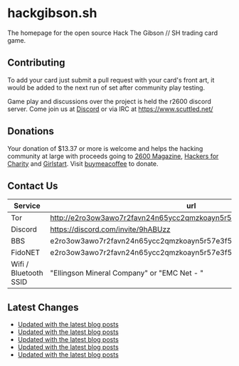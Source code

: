 # hackgibson.sh
The homepage for the open source Hack The Gibson // SH trading card game.


## Contributing

To add your card just submit a pull request with your card's front art, it would be added to the next run of set after community play testing.

Game play and discussions over the project is held the r2600 discord server. Come join us at [Discord](https://discord.com/invite/9hABUzz) or via IRC at https://www.scuttled.net/


## Donations

Your donation of $13.37 or more is welcome and helps the hacking community at large with proceeds going to [2600 Magazine](https://2600.com/), [Hackers for Charity](https://hackersforcharity.org) and [Girlstart](https://girlstart.org).  Visit [buymeacoffee](https://www.buymeacoffee.com/hackgibson.sh) to donate.


## Contact Us

Service | url
-|-
Tor | http://e2ro3ow3awo7r2favn24n65ycc2qmzkoayn5r57e3f56nvjwdcgg32ad.onion
Discord | https://discord.com/invite/9hABUzz
BBS | e2ro3ow3awo7r2favn24n65ycc2qmzkoayn5r57e3f56nvjwdcgg32ad.onion:23
FidoNET | e2ro3ow3awo7r2favn24n65ycc2qmzkoayn5r57e3f56nvjwdcgg32ad.onion:24554
Wifi / Bluetooth SSID | "Ellingson Mineral Company" or "EMC Net - <fidonet address>"

## Latest Changes
<!-- BLOG-POST-LIST:START -->
- [Updated with the latest blog posts](https://github.com/DFW2600/hackgibson.sh/commit/a49c630a227b5686f0b58e4ecbde830f2535963f)
- [Updated with the latest blog posts](https://github.com/DFW2600/hackgibson.sh/commit/2d9fa41a09b76a6ba9d4a4a2427256cecb8dbb3a)
- [Updated with the latest blog posts](https://github.com/DFW2600/hackgibson.sh/commit/ed3abdb16db2bf289da8e99b1db460a5224d6e50)
- [Updated with the latest blog posts](https://github.com/DFW2600/hackgibson.sh/commit/650959fa0e8be18d8b7576ebe100d4302eda1e38)
- [Updated with the latest blog posts](https://github.com/DFW2600/hackgibson.sh/commit/de555be5ab1aba6ff5644519086fa5c999f3bcfe)
<!-- BLOG-POST-LIST:END -->
